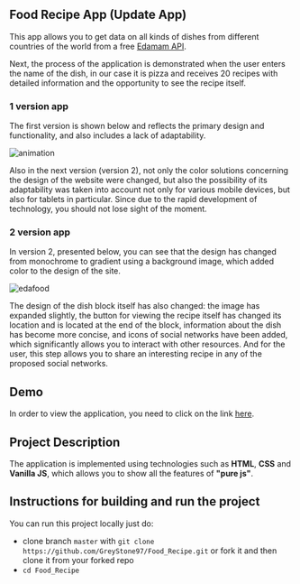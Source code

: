## Food Recipe App (<b>Update App</b>)

This app allows you to get data on all kinds of dishes from different countries of the world from a free [Edamam API](https://www.edamam.com/).

Next, the process of the application is demonstrated when the user enters the name of the dish, in our case it is pizza and receives 20 recipes with detailed information and the opportunity to see the recipe itself.

### 1 version app

The first version is shown below and reflects the primary design and functionality, and also includes a lack of adaptability.

![animation](https://user-images.githubusercontent.com/61186198/142764473-439182fb-b4c3-44ff-aa12-0b8c564705fb.gif)

Also in the next version (version 2), not only the color solutions concerning the design of the website were changed, but also the possibility of its adaptability was taken into account not only for various mobile devices, but also for tablets in particular. Since due to the rapid development of technology, you should not lose sight of the moment.

### 2 version app

In version 2, presented below, you can see that the design has changed from monochrome to gradient using a background image, which added color to the design of the site.

![edafood](https://user-images.githubusercontent.com/61186198/213450495-fe6193f6-28a3-4bf0-a708-e3d512e6c627.gif)

The design of the dish block itself has also changed: the image has expanded slightly, the button for viewing the recipe itself has changed its location and is located at the end of the block, information about the dish has become more concise, and icons of social networks have been added, which significantly allows you to interact with other resources. And for the user, this step allows you to share an interesting recipe in any of the proposed social networks.
 
## Demo

In order to view the application, you need to click on the link [here](https://edafoodrecipesapp.netlify.app/).

## Project Description

The application is implemented using technologies such as <b>HTML</b>, <b>CSS</b> and <b>Vanilla JS</b>, which allows you to show all the features of <b>"pure js"</b>.

## Instructions for building and run the project
 You can run this project locally just do:
 - clone branch `master` with `git clone https://github.com/GreyStone97/Food_Recipe.git` or fork it and then clone it from your forked repo
 - `cd Food_Recipe`
